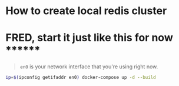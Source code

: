 # How to create local redis cluster
# FRED, start it just like this for now ******

> `en0` is your network interface that you're using right now.

```bash
ip=$(ipconfig getifaddr en0) docker-compose up -d --build
```
